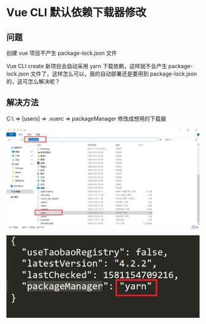 # Vue CLI 默认依赖下载器修改

## 问题

创建 vue 项目不产生 package-lock.json 文件

Vue CLI create 新项目会自动采用 yarn 下载依赖，这样就不会产生 package-lock.json 文件了，这样怎么可以，我的自动部署还是要用到 package-lock.json 的，这可怎么解决呢？

## 解决方法

C:\ => [users] => .vuerc => packageManager 修改成想用的下载器

![](./images/vue-cli-download/image-20200210085804382.png)

![](./images/vue-cli-download/image-20200210090034566.png)
